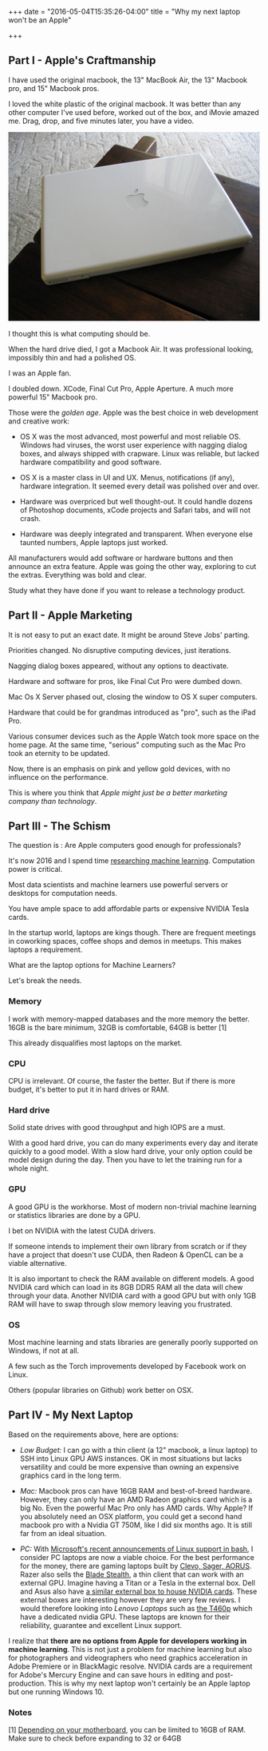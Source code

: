 +++
date = "2016-05-04T15:35:26-04:00"
title = "Why my next laptop won't be an Apple"

+++

## Part I - Apple's Craftmanship

I have used the original macbook, the 13" MacBook Air, the 13" Macbook pro, and 15" Macbook pros.

I loved the white plastic of the original macbook. It was better than any other computer I've used before, worked out of the box, and iMovie amazed me. Drag, drop, and five minutes later, you have a video.

![macbook white](/images/macbook_white.jpg "[macbook white]")

I thought this is what computing should be.

When the hard drive died, I got a Macbook Air. It was professional looking, impossibly thin and had a polished OS.

I was an Apple fan.

I doubled down. XCode, Final Cut Pro, Apple Aperture. A much more powerful 15" Macbook pro.

Those were the _golden age_. Apple was the best choice in web development and creative work:

* OS X was the most advanced, most powerful and most reliable OS. Windows had viruses, the worst user experience with nagging dialog boxes, and always shipped with crapware. Linux was reliable, but lacked hardware compatibility and good software.

* OS X is a master class in UI and UX. Menus, notifications (if any), hardware integration. It seemed every detail was polished over and over.

* Hardware was overpriced but well thought-out. It could handle dozens of Photoshop documents, xCode projects and Safari tabs, and will not crash.

* Hardware was deeply integrated and transparent. When everyone else taunted numbers, Apple laptops just worked.

All manufacturers would add software or hardware buttons and then announce an extra feature. Apple was going the other way, exploring to cut the extras. Everything was bold and clear.

Study what they have done if you want to release a technology product.

## Part II - Apple Marketing

It is not easy to put an exact date. It might be around Steve Jobs' parting.

Priorities changed. No disruptive computing devices, just iterations.

Nagging dialog boxes appeared, without any options to deactivate.

Hardware and software for pros, like Final Cut Pro were dumbed down.

Mac Os X Server phased out, closing the window to OS X super computers.

Hardware that could be for grandmas introduced as "pro", such as the iPad Pro.

Various consumer devices such as the Apple Watch took more space on the home page. At the same time, "serious" computing such as the Mac Pro took  an eternity to be updated.

Now, there is an emphasis on pink and yellow gold devices, with no influence on the performance.

This is where you think that _Apple might just be a better marketing company than technology_.

## Part III - The Schism

The question is : Are Apple computers good enough for professionals?

It's now 2016 and I spend time [researching machine learning](http://studiozenkai.com/post/bots/). Computation power is critical.

Most data scientists and machine learners use powerful servers or desktops for computation needs.

You have ample space to add affordable parts or expensive NVIDIA Tesla cards.

In the startup world, laptops are kings though. There are frequent meetings in coworking spaces, coffee shops and demos in meetups. This makes laptops a requirement.

What are the laptop options for Machine Learners?

Let's break the needs.

### Memory

I work with memory-mapped databases and the more memory the better. 16GB is the bare minimum, 32GB is comfortable, 64GB is better [1]

This already disqualifies most laptops on the market.

### CPU

CPU is irrelevant. Of course, the faster the better. But if there is more budget, it's better to put it in hard drives or RAM.

### Hard drive

Solid state drives with good throughput and high IOPS are a must.

With a good hard drive, you can do many experiments every day and iterate quickly to a good model. With a slow hard drive, your only option could be model design during the day. Then you have to let the training run for a whole night.

### GPU

A good GPU is the workhorse. Most of modern non-trivial machine learning or statistics libraries are done by a GPU.

I bet on NVIDIA with the latest CUDA drivers.

If someone intends to implement their own library from scratch or if they have a project that doesn't use CUDA, then Radeon & OpenCL can be a viable alternative.

It is also important to check the RAM available on different models. A good NVIDIA card which can load in its 8GB DDR5 RAM all the data will chew through your data. Another NVIDIA card with a good GPU but with only 1GB RAM will have to swap through slow memory leaving you frustrated.

### OS

Most machine learning and stats libraries are generally poorly supported on Windows, if not at all.

A few such as the Torch improvements developed by Facebook work on Linux.

Others (popular libraries on Github) work better on OSX.


## Part IV - My Next Laptop

Based on the requirements above, here are options:

* _Low Budget:_ I can go with a thin client (a 12" macbook, a linux laptop) to SSH into Linux GPU AWS instances. OK in most situations but lacks versatility and could be more expensive than owning an expensive graphics card in the long term.

* _Mac:_ Macbook pros can have 16GB RAM and best-of-breed hardware. However, they can only have an AMD Radeon graphics card which is a big No. Even the powerful Mac Pro only has AMD cards. Why Apple? If you absolutely need an OSX platform, you could get a second hand macbook pro with a Nvidia GT 750M, like I did six months ago. It is still far from an ideal situation.

* _PC:_ With [Microsoft's recent announcements of Linux support in bash](https://blogs.windows.com/buildingapps/2016/03/30/run-bash-on-ubuntu-on-windows/), I consider PC laptops are now a viable choice. For the best performance for the money, there are gaming laptops built by [Clevo, Sager, AORUS](http://studiozenkai.com/post/cuda/). Razer also sells the [Blade Stealth](http://www.razerzone.com/gaming-systems/razer-blade-stealth),  a thin client that can work with an external GPU. Imagine having a Titan or a Tesla in the external box. Dell and Asus also have [a similar external box to house NVIDIA cards](http://www.dell.com/content/products/productdetails.aspx/alienware-graphics-amplifier?c=us&cs=19&l=en&s=dhs&sku=452-BBRG). These external boxes are interesting however they are very few reviews. I would therefore looking into *Lenovo Laptops* such as [the T460p](http://shop.lenovo.com/ca/en/laptops/thinkpad/t-series/) which have a dedicated nvidia GPU. These laptops are known for their reliability, guarantee and excellent Linux support.

I realize that **there are no options from Apple for developers working in machine learning**.  This is not just a problem for machine learning but also for photographers and videographers who need graphics acceleration in Adobe Premiere or in BlackMagic resolve. NVIDIA cards are a requirement for Adobe's Mercury Engine and can save hours in editing and post-production. This is why my next laptop won't certainly be an Apple laptop but one running Windows 10.

### Notes

[1] [Depending on your motherboard](https://www.linkedin.com/grp/post/3078126-274143486), you can be limited to 16GB of RAM. Make sure to check before expanding to 32 or 64GB
